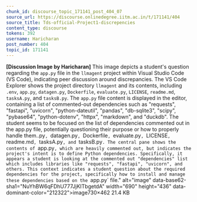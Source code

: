 ```yaml
---
chunk_id: discourse_topic_171141_post_404_07
source_url: https://discourse.onlinedegree.iitm.ac.in/t/171141/404
source_title: Tds-official-Project1-discrepencies
content_type: discourse
tokens: 392
username: Haricharan
post_number: 404
topic_id: 171141
---
```


**[Discussion Image by Haricharan]** This image depicts a student's question regarding the `app.py` file in the `llmagent` project within Visual Studio Code (VS Code), indicating peer discussion around discrepancies. The VS Code Explorer shows the project directory `llmagent` and its contents, including `.env`, `app.py`, `datagen.py`, `Dockerfile`, `evaluate.py`, `LICENSE`, `readme.md`, `tasksA.py`, and `tasksB.py`. The `app.py` file content is displayed in the editor, containing a list of commented-out dependencies such as "requests", "fastapi", "uvicorn", "python-dateutil", "pandas", "db-sqlite3", "scipy", "pybase64", "python-dotenv", "httpx", "markdown", and "duckdb". The student seems to be focused on the list of dependencies commented out in the app.py file, potentially questioning their purpose or how to properly handle them..py`, `datagen.py`, `Dockerfile`, `evaluate.py`, `LICENSE`, `readme.md`, `tasksA.py`, and `tasksB.py`. The central pane shows the contents of `app.py`, which are heavily commented out, but indicates the project's intent is to define Python dependencies. Specifically, it appears a student is looking at the commented out "dependencies" list which includes libraries like "requests", "fastapi", "uvicorn", and others. This context indicates a student question about the required dependencies for the project, specifically how to install and manage these dependencies based on the `app.py` file." alt="image" data-base62-sha1="NuYhBW6qFDhU777JjKITbgetdA" width="690" height="436" data-dominant-color="212322">image730×462 21.4 KB
